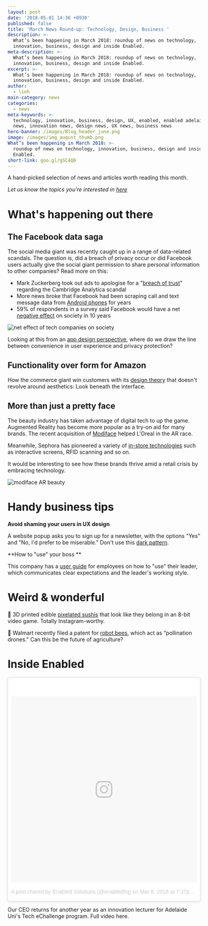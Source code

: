 ```yaml
---
layout: post
date: '2018-05-01 14:36 +0930'
published: false
title: 'March News Round-up: Technology, Design, Business '
description: >-
  What’s been happening in March 2018: roundup of news on technology,
  innovation, business, design and inside Enabled.
meta-description: >-
  What’s been happening in March 2018: roundup of news on technology,
  innovation, business, design and inside Enabled.
excerpt: >-
  What’s been happening in March 2018: roundup of news on technology,
  innovation, business, design and inside Enabled.
author:
  - linh
main-category: news
categories:
  - news
meta-keywords: >-
  technology, innovation, business, design, UX, enabled, enabled adelaide, tech
  news, innovation news, design news, UX news, business news
hero-banner: /images/Blog_header_june.png
image: /images/img_august_thumb.png
What’s been happening in March 2018: >-
  roundup of news on technology, innovation, business, design and inside
  Enabled.
short-link: goo.gl/gSC4Q6
---
```

A hand-picked selection of news and articles worth reading this month.

_Let us know the topics you’re interested in [here](https://enabled1.typeform.com/to/YcdNts)_

# What's happening out there

## The Facebook data saga
The social media giant was recently caught up in a range of data-related scandals. The question is, did a breach of privacy occur or did Facebook users actually give the social giant permission to share personal information to other companies? Read more on this:

- Mark Zuckerberg took out ads to apologise for a "[breach of trust](https://edition.cnn.com/2018/03/25/europe/facebook-zuckerberg-cambridge-analytica-sorry-ads-newspapers-intl/index.html)" regarding the Cambridge Analytica scandal
- More news broke that Facebook had been scraping call and text message data from [Android phones](http://www.zdnet.com/article/facebook-was-tracking-your-text-message-and-phone-call-data-now-what/) for years
- 59% of respondents in a survey said Facebook would have a net [negative effect](https://www.statista.com/chart/13296/net-impact-of-tech-companies-on-society/) on society in 10 years

![net effect of tech companies on society]({{site.baseurl}}/images/img_march_tech.jpg)

Looking at this from an [app design perspective](https://www.fastcodesign.com/90164921/facebook-has-an-app-problem), where do we draw the line between convenience in user experience and privacy protection?

## Functionality over form for Amazon

How the commerce giant win customers with its [design theory](https://www.fastcodesign.com/90160960/the-design-theory-behind-amazons-5-6-billion-success) that doesn't revolve around aesthetics: Look beneath the interface.

## More than just a pretty face 

The beauty industry has taken advantage of digital tech to up the game. Augmented Reality has become more popular as a try-on aid for many brands. The recent acquisition of [Modiface](https://www.businessoffashion.com/articles/news-analysis/loreal-buys-beauty-tech-firm-modiface) helped L'Oreal in the AR race. 

Meanwhile, Sephora has pioneered a variety of [in-store technologies](https://www.techrepublic.com/article/how-sephora-is-leveraging-ar-and-ai-to-transform-retail-and-help-customers-buy-cosmetics/) such as interactive screens, RFID scanning and so on. 

It would be interesting to see how these brands thrive amid a retail crisis by embracing technology.

![modiface AR beauty]({{site.baseurl}}/images/img_march_modiface.jpg)

# Handy business tips

**Avoid shaming your users in UX design**

A website popup asks you to sign up for a newsletter, with the options "Yes" and "No, I'd prefer to be miserable." Don't use this [dark pattern](https://medium.com/@rizwanjavaid/shaming-users-is-a-horrible-idea-c2277c86c062). 

**How to "use" your boss **

This company has a [user guide](http://firstround.com/review/the-indispensable-document-for-the-modern-manager/) for employees on how to "use" their leader, which communicates clear expectations and the leader's working style. 

# Weird & wonderful

🍣 3D printed edible [pixelated sushis](https://mashable.com/2018/03/11/3d-printed-8-bit-sushi-sxsw/#vo1m.gj9kgq8) that look like they belong in an 8-bit video game. Totally Instagram-worthy.

🐝 Walmart recently filed a patent for [robot bees](https://www.weforum.org/agenda/2018/03/autonomous-robot-bees-are-being-patented-by-walmart), which act as “pollination drones.” Can this be the future of agriculture?

# Inside Enabled

<blockquote class="instagram-media" data-instgrm-permalink="https://www.instagram.com/p/BgFnAYNgMlF/" data-instgrm-version="8" style=" background:#FFF; border:0; border-radius:3px; box-shadow:0 0 1px 0 rgba(0,0,0,0.5),0 1px 10px 0 rgba(0,0,0,0.15); margin: 1px; max-width:658px; padding:0; width:99.375%; width:-webkit-calc(100% - 2px); width:calc(100% - 2px);"><div style="padding:8px;"> <div style=" background:#F8F8F8; line-height:0; margin-top:40px; padding:50.0% 0; text-align:center; width:100%;"> <div style=" background:url(data:image/png;base64,iVBORw0KGgoAAAANSUhEUgAAACwAAAAsCAMAAAApWqozAAAABGdBTUEAALGPC/xhBQAAAAFzUkdCAK7OHOkAAAAMUExURczMzPf399fX1+bm5mzY9AMAAADiSURBVDjLvZXbEsMgCES5/P8/t9FuRVCRmU73JWlzosgSIIZURCjo/ad+EQJJB4Hv8BFt+IDpQoCx1wjOSBFhh2XssxEIYn3ulI/6MNReE07UIWJEv8UEOWDS88LY97kqyTliJKKtuYBbruAyVh5wOHiXmpi5we58Ek028czwyuQdLKPG1Bkb4NnM+VeAnfHqn1k4+GPT6uGQcvu2h2OVuIf/gWUFyy8OWEpdyZSa3aVCqpVoVvzZZ2VTnn2wU8qzVjDDetO90GSy9mVLqtgYSy231MxrY6I2gGqjrTY0L8fxCxfCBbhWrsYYAAAAAElFTkSuQmCC); display:block; height:44px; margin:0 auto -44px; position:relative; top:-22px; width:44px;"></div></div><p style=" color:#c9c8cd; font-family:Arial,sans-serif; font-size:14px; line-height:17px; margin-bottom:0; margin-top:8px; overflow:hidden; padding:8px 0 7px; text-align:center; text-overflow:ellipsis; white-space:nowrap;"><a href="https://www.instagram.com/p/BgFnAYNgMlF/" style=" color:#c9c8cd; font-family:Arial,sans-serif; font-size:14px; font-style:normal; font-weight:normal; line-height:17px; text-decoration:none;" target="_blank">A post shared by Enabled Solutions (@enabledhq)</a> on <time style=" font-family:Arial,sans-serif; font-size:14px; line-height:17px;" datetime="2018-03-09T03:37:54+00:00">Mar 8, 2018 at 7:37pm PST</time></p></div></blockquote> <script async defer src="//www.instagram.com/embed.js"></script>

Our CEO returns for another year as an innovation lecturer for Adelaide Uni's Tech eChallenge program. Full video here.
